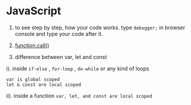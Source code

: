 # JavaScript

1. to see step by step, how your code works. type `debugger;` in browser console and type your code after it.

2. [function.call()]("https://developer.mozilla.org/en-US/docs/Web/JavaScript/Reference/Global_Objects/Function/call)

3. difference between var, let and const

i). inside `if-else` , `for-loop` , `do-while` or any kind of loops

```
var is global scoped
let & const are local scoped
```

ii). inside a function
`var, let, and const are local scoped`
